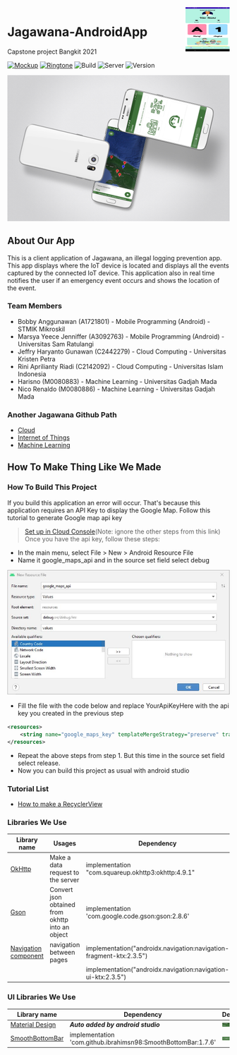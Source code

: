 <img src="https://github.com/rmscoal/ABA/blob/md/readme_assets/home.jpeg" width="100" height="100" align="right" />


# Jagawana-AndroidApp
Capstone project Bangkit 2021

[![Mockup](https://img.shields.io/badge/mockup-PSDMockups-informational.svg)](https://www.psdmockups.com/mobile-android-samsung-smartphone-psd-mockup/)
[![Ringtone](https://img.shields.io/badge/ringtone-Zedge-informational.svg)](https://www.zedge.net/ringtone/03b5aaa6-a9fc-3a09-9543-122667669467)
![Build](https://img.shields.io/badge/build-passing-success.svg)
![Server](https://img.shields.io/badge/server_status-Active-critical.svg)
![Version](https://img.shields.io/badge/kotlin-1.5.0-informational.svg)


![Jagawana](https://github.com/Bobby-Anggunawan/Jagawana-AndroidApp/blob/master/readme_assets/AppScreenshot.jpg)

## About Our App

This is a client application of Jagawana, an illegal logging prevention app. This app displays where the IoT device is located and displays all the events captured by the connected IoT device. This application also in real time notifies the user if an emergency event occurs and shows the location of the event.

### Team Members

* Bobby Anggunawan (A1721801) - Mobile Programming (Android) - STMIK Mikroskil
* Marsya Yeece Jenniffer (A3092763) - Mobile Programming (Android) - Universitas Sam Ratulangi
* Jeffry Haryanto Gunawan (C2442279) - Cloud Computing - Universitas Kristen Petra
* Rini Aprilianty Riadi (C2142092) - Cloud Computing - Universitas Islam Indonesia
* Harisno (M0080883) - Machine Learning - Universitas Gadjah Mada
* Nico Renaldo (M0080886) - Machine Learning - Universitas Gadjah Mada

### Another Jagawana Github Path

* [Cloud](https://github.com/jeffrywu28/jagawana-cloud)
* [Internet of Things](https://github.com/nicorenaldo/jagawana-iot)
* [Machine Learning](https://github.com/nicorenaldo/jagawana-ml)

## How To Make Thing Like We Made

### How To Build This Project

If you build this application an error will occur. That's because this application requires an API Key to display the Google Map. Follow this tutorial to generate Google map api key
>[Set up in Cloud Console](https://developers.google.com/maps/documentation/android-sdk/start#set_up_in_cloud_console)(Note: ignore the other steps from this link)
Once you have the api key, follow these steps:
* In the main menu, select File > New > Android Resource File
* Name it google_maps_api and in the source set field select debug

![Add Api Key](https://github.com/Bobby-Anggunawan/Jagawana-AndroidApp/blob/master/readme_assets/add_api_key.JPG)

* Fill the file with the code below and replace YourApiKeyHere with the api key you created in the previous step 
```xml
<resources>
    <string name="google_maps_key" templateMergeStrategy="preserve" translatable="false">YourApiKeyHere</string>
</resources>
```
* Repeat the above steps from step 1. But this time in the source set field select release.
* Now you can build this project as usual with android studio 

### Tutorial List

* [How to make a RecyclerView](https://github.com/Bobby-Anggunawan/Jagawana-AndroidApp/wiki/How-to-make-a-RecyclerView)

### Libraries We Use

| Library name                                                          | Usages                                            | Dependency                                                          |
| -------------                                                         | -------------                                     | -------------                                                       |
| [OkHttp](https://square.github.io/okhttp/)                            | Make a data request to the server                 | implementation "com.squareup.okhttp3:okhttp:4.9.1"                  |
| [Gson](https://github.com/google/gson)                                | Convert json obtained from okhttp into an object  | implementation 'com.google.code.gson:gson:2.8.6'                    |
| [Navigation component](https://developer.android.com/guide/navigation)| navigation between pages                          | implementation("androidx.navigation:navigation-fragment-ktx:2.3.5") |
|                                                                       |                                                   | implementation("androidx.navigation:navigation-ui-ktx:2.3.5")       |

### UI Libraries We Use

| Library name                                                      | Dependency                                                    | Demo                                                                                                                                |
| -------------                                                     | -------------                                                 | -------------                                                                                                                       |
| [Material Design](https://material.io/)                           | ***Auto added by android studio***                            | ![Jagawana Appbar](https://github.com/Bobby-Anggunawan/Jagawana-AndroidApp/blob/master/readme_assets/MaterialDesign.PNG)            |
| [SmoothBottomBar](https://github.com/ibrahimsn98/SmoothBottomBar) | implementation 'com.github.ibrahimsn98:SmoothBottomBar:1.7.6' | ![Jagawana SmoothBottomBar](https://github.com/Bobby-Anggunawan/Jagawana-AndroidApp/blob/master/readme_assets/BottomNavigation.PNG) |
